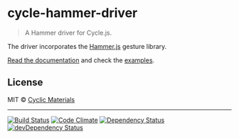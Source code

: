 # cycle-hammer-driver

> A Hammer driver for Cycle.js.

The driver incorporates the [Hammer.js](https://hammerjs.github.io/)
gesture library.

[Read the documentation](https://github.com/CyclicMaterials/cycle-hammer-driver/blob/master/doc/api.md)
and check the [examples](https://github.com/CyclicMaterials/cycle-hammer-driver/blob/master/examples).

## License

MIT © [Cyclic Materials](http://github.com/CyclicMaterials)

- - -

[![Build Status](https://travis-ci.org/CyclicMaterials/cycle-hammer-driver.svg)](https://travis-ci.org/CyclicMaterials/cycle-hammer-driver)
[![Code Climate](https://codeclimate.com/github/CyclicMaterials/cycle-hammer-driver/badges/gpa.svg)](https://codeclimate.com/github/CyclicMaterials/cycle-hammer-driver)
[![Dependency Status](https://david-dm.org/CyclicMaterials/cycle-hammer-driver.svg)](https://david-dm.org/CyclicMaterials/cycle-hammer-driver)
[![devDependency Status](https://david-dm.org/CyclicMaterials/cycle-hammer-driver/dev-status.svg)](https://david-dm.org/CyclicMaterials/cycle-hammer-driver#info=devDependencies)
